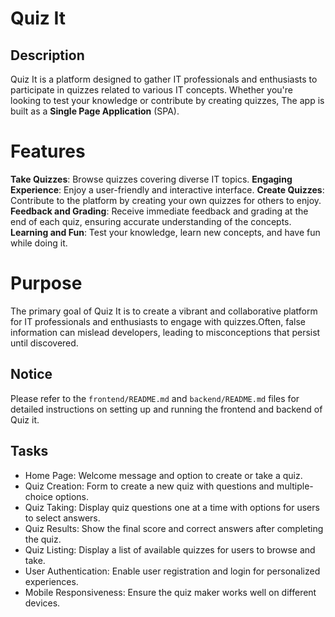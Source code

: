 # Quiz It

## Description

Quiz It is a platform designed to gather IT professionals and enthusiasts to participate in quizzes related to various IT concepts. Whether you're looking to test your knowledge or contribute by creating quizzes,
The app is built as a **Single Page Application** (SPA).

# Features

**Take Quizzes**: Browse quizzes covering diverse IT topics.
**Engaging Experience**: Enjoy a user-friendly and interactive interface.
**Create Quizzes**: Contribute to the platform by creating your own quizzes for others to enjoy.
**Feedback and Grading**: Receive immediate feedback and grading at the end of each quiz, ensuring accurate understanding of the concepts.
**Learning and Fun**: Test your knowledge, learn new concepts, and have fun while doing it.

# Purpose

The primary goal of Quiz It is to create a vibrant and collaborative platform for IT professionals and enthusiasts to engage with quizzes.Often, false information can mislead developers, leading to misconceptions that persist until discovered.

## Notice

Please refer to the `frontend/README.md` and `backend/README.md` files for detailed instructions on setting up and running the frontend and backend of Quiz it.

## Tasks

- Home Page: Welcome message and option to create or take a quiz.
- Quiz Creation: Form to create a new quiz with questions and multiple-choice options.
- Quiz Taking: Display quiz questions one at a time with options for users to select answers.
- Quiz Results: Show the final score and correct answers after completing the quiz.
- Quiz Listing: Display a list of available quizzes for users to browse and take.
- User Authentication: Enable user registration and login for personalized experiences.
- Mobile Responsiveness: Ensure the quiz maker works well on different devices.